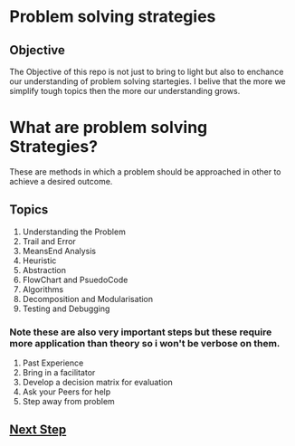# Problem solving strategies

## Objective
The Objective of this repo is not just to bring to light but also to enchance our understanding of problem solving startegies. I belive that the more we simplify tough topics then the more our understanding grows.


# What are problem solving Strategies?

These are methods in which a problem should be approached in other to achieve a desired outcome.


## Topics
1. Understanding the Problem
2. Trail and Error
3. MeansEnd Analysis
4. Heuristic 
5. Abstraction
6. FlowChart and PsuedoCode
7. Algorithms
8. Decomposition and Modularisation
9. Testing and Debugging



### Note these are also very important steps but these require more application than theory so i won't be verbose on them.
 1. Past Experience
 2. Bring in a facilitator
 3. Develop a decision matrix for evaluation
 4. Ask your Peers for help
 5. Step away from problem

## [Next  Step](Understand-the-problem.md)
